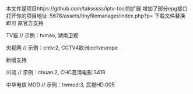 本文件是项目https://github.com/taksssss/iptv-tool的扩展 增加了部分epg接口
打开你的项目地址 :5678/assets/tinyfilemanager/index.php?p=
下载文件替换即可 
原官方支持

TV猫    // 示例：tvmao, 湖南卫视

央视网   // 示例：cntv:2, CCTV4欧洲:cctveurope

新增支持

川流    // 示例：chuan:2, CHC高清电影:3418

    
中华电信 MOD    // 示例：twmod:3, 民視HD:005


